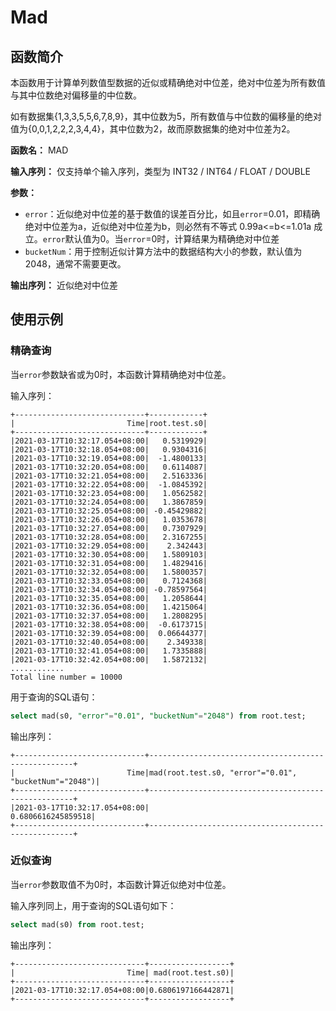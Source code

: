 # Mad

## 函数简介

本函数用于计算单列数值型数据的近似或精确绝对中位差，绝对中位差为所有数值与其中位数绝对偏移量的中位数。

如有数据集{1,3,3,5,5,6,7,8,9}，其中位数为5，所有数值与中位数的偏移量的绝对值为{0,0,1,2,2,2,3,4,4}，其中位数为2，故而原数据集的绝对中位差为2。

**函数名：** MAD

**输入序列：** 仅支持单个输入序列，类型为 INT32 / INT64 / FLOAT / DOUBLE

**参数：**

+ `error`：近似绝对中位差的基于数值的误差百分比，如且`error`=0.01，即精确绝对中位差为a，近似绝对中位差为b，则必然有不等式 0.99a<=b<=1.01a 成立。`error`默认值为0。当`error`=0时，计算结果为精确绝对中位差
+ `bucketNum`：用于控制近似计算方法中的数据结构大小的参数，默认值为2048，通常不需要更改。

**输出序列：** 近似绝对中位差

## 使用示例

### 精确查询
当`error`参数缺省或为0时，本函数计算精确绝对中位差。

输入序列：

```
+-----------------------------+------------+
|                         Time|root.test.s0|
+-----------------------------+------------+
|2021-03-17T10:32:17.054+08:00|   0.5319929|
|2021-03-17T10:32:18.054+08:00|   0.9304316|
|2021-03-17T10:32:19.054+08:00|  -1.4800133|
|2021-03-17T10:32:20.054+08:00|   0.6114087|
|2021-03-17T10:32:21.054+08:00|   2.5163336|
|2021-03-17T10:32:22.054+08:00|  -1.0845392|
|2021-03-17T10:32:23.054+08:00|   1.0562582|
|2021-03-17T10:32:24.054+08:00|   1.3867859|
|2021-03-17T10:32:25.054+08:00| -0.45429882|
|2021-03-17T10:32:26.054+08:00|   1.0353678|
|2021-03-17T10:32:27.054+08:00|   0.7307929|
|2021-03-17T10:32:28.054+08:00|   2.3167255|
|2021-03-17T10:32:29.054+08:00|    2.342443|
|2021-03-17T10:32:30.054+08:00|   1.5809103|
|2021-03-17T10:32:31.054+08:00|   1.4829416|
|2021-03-17T10:32:32.054+08:00|   1.5800357|
|2021-03-17T10:32:33.054+08:00|   0.7124368|
|2021-03-17T10:32:34.054+08:00| -0.78597564|
|2021-03-17T10:32:35.054+08:00|   1.2058644|
|2021-03-17T10:32:36.054+08:00|   1.4215064|
|2021-03-17T10:32:37.054+08:00|   1.2808295|
|2021-03-17T10:32:38.054+08:00|  -0.6173715|
|2021-03-17T10:32:39.054+08:00|  0.06644377|
|2021-03-17T10:32:40.054+08:00|    2.349338|
|2021-03-17T10:32:41.054+08:00|   1.7335888|
|2021-03-17T10:32:42.054+08:00|   1.5872132|
............
Total line number = 10000
```

用于查询的SQL语句：

```sql
select mad(s0, "error"="0.01", "bucketNum"="2048") from root.test;
```

输出序列：

```
+-----------------------------+-----------------------------------------------------+
|                         Time|mad(root.test.s0, "error"="0.01", "bucketNum"="2048")|
+-----------------------------+-----------------------------------------------------+
|2021-03-17T10:32:17.054+08:00|                                   0.6806616245859518|
+-----------------------------+-----------------------------------------------------+
```

### 近似查询

当`error`参数取值不为0时，本函数计算近似绝对中位差。

输入序列同上，用于查询的SQL语句如下：

```sql
select mad(s0) from root.test;
```

输出序列：

```
+-----------------------------+------------------+
|                         Time| mad(root.test.s0)|
+-----------------------------+------------------+
|2021-03-17T10:32:17.054+08:00|0.6806197166442871|
+-----------------------------+------------------+
```